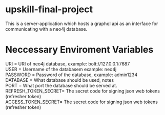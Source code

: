 # upskill-final-project

This is a server-application which hosts a graphql api as an interface for communicating with a neo4j database.

# Neccessary Enviroment Variables

URI = URI of neo4j database, example: bolt://127.0.0.1:7687  
USER = Username of the databasem example: neo4j  
PASSWORD = Password of the database, example: admin1234  
DATABASE = What database should be used, notes  
PORT = What port the database should be served at.  
REFRESH_TOKEN_SECRET= The secret code for signing json web tokens (refresher token)  
ACCESS_TOKEN_SECRET= The secret code for signing json web tokens (refresher token)  
